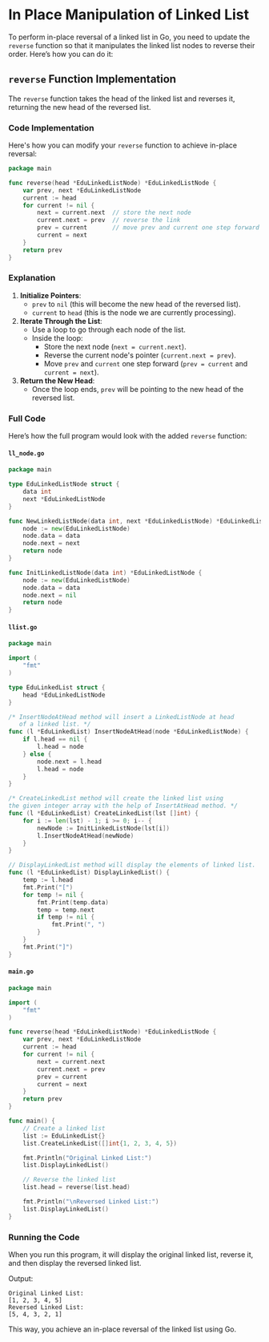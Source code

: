 # In Place Manipulation of Linked List

To perform in-place reversal of a linked list in Go, you need to update the `reverse` function so that it manipulates the linked list nodes to reverse their order. Here’s how you can do it:

## `reverse` Function Implementation

The `reverse` function takes the head of the linked list and reverses it, returning the new head of the reversed list.

### Code Implementation

Here's how you can modify your `reverse` function to achieve in-place reversal:

```go
package main

func reverse(head *EduLinkedListNode) *EduLinkedListNode {
	var prev, next *EduLinkedListNode
	current := head
	for current != nil {
		next = current.next  // store the next node
		current.next = prev  // reverse the link
		prev = current       // move prev and current one step forward
		current = next
	}
	return prev
}
```

### Explanation

1. **Initialize Pointers**:
   - `prev` to `nil` (this will become the new head of the reversed list).
   - `current` to `head` (this is the node we are currently processing).
2. **Iterate Through the List**:
   - Use a loop to go through each node of the list.
   - Inside the loop:
     - Store the next node (`next = current.next`).
     - Reverse the current node's pointer (`current.next = prev`).
     - Move `prev` and `current` one step forward (`prev = current` and `current = next`).
3. **Return the New Head**:
   - Once the loop ends, `prev` will be pointing to the new head of the reversed list.

### Full Code

Here’s how the full program would look with the added `reverse` function:

#### `ll_node.go`

```go
package main

type EduLinkedListNode struct {
	data int
	next *EduLinkedListNode
}

func NewLinkedListNode(data int, next *EduLinkedListNode) *EduLinkedListNode {
	node := new(EduLinkedListNode)
	node.data = data
	node.next = next
	return node
}

func InitLinkedListNode(data int) *EduLinkedListNode {
	node := new(EduLinkedListNode)
	node.data = data
	node.next = nil
	return node
}
```

#### `llist.go`

```go
package main

import (
    "fmt"
)

type EduLinkedList struct {
	head *EduLinkedListNode
}

/* InsertNodeAtHead method will insert a LinkedListNode at head
   of a linked list. */
func (l *EduLinkedList) InsertNodeAtHead(node *EduLinkedListNode) {
	if l.head == nil {
		l.head = node
	} else {
		node.next = l.head
		l.head = node
	}
}

/* CreateLinkedList method will create the linked list using
the given integer array with the help of InsertAtHead method. */
func (l *EduLinkedList) CreateLinkedList(lst []int) {
	for i := len(lst) - 1; i >= 0; i-- {
		newNode := InitLinkedListNode(lst[i])
		l.InsertNodeAtHead(newNode)
	}
}

// DisplayLinkedList method will display the elements of linked list.
func (l *EduLinkedList) DisplayLinkedList() {
	temp := l.head
	fmt.Print("[")
	for temp != nil {
		fmt.Print(temp.data)
		temp = temp.next
		if temp != nil {
			fmt.Print(", ")
		}
	}
	fmt.Print("]")
}
```

#### `main.go`

```go
package main

import (
	"fmt"
)

func reverse(head *EduLinkedListNode) *EduLinkedListNode {
	var prev, next *EduLinkedListNode
	current := head
	for current != nil {
		next = current.next
		current.next = prev
		prev = current
		current = next
	}
	return prev
}

func main() {
	// Create a linked list
	list := EduLinkedList{}
	list.CreateLinkedList([]int{1, 2, 3, 4, 5})

	fmt.Println("Original Linked List:")
	list.DisplayLinkedList()

	// Reverse the linked list
	list.head = reverse(list.head)

	fmt.Println("\nReversed Linked List:")
	list.DisplayLinkedList()
}
```

### Running the Code

When you run this program, it will display the original linked list, reverse it, and then display the reversed linked list.

Output:

```
Original Linked List:
[1, 2, 3, 4, 5]
Reversed Linked List:
[5, 4, 3, 2, 1]
```

This way, you achieve an in-place reversal of the linked list using Go.
